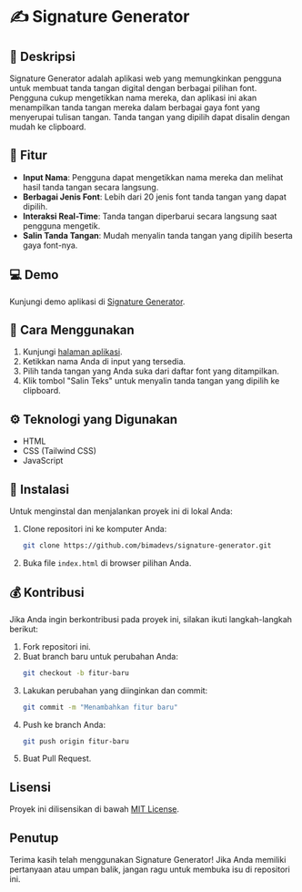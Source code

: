 # ✍️ Signature Generator


## 📖 Deskripsi

Signature Generator adalah aplikasi web yang memungkinkan pengguna untuk membuat tanda tangan digital dengan berbagai pilihan font. Pengguna cukup mengetikkan nama mereka, dan aplikasi ini akan menampilkan tanda tangan mereka dalam berbagai gaya font yang menyerupai tulisan tangan. Tanda tangan yang dipilih dapat disalin dengan mudah ke clipboard.

## 🔧 Fitur

- **Input Nama**: Pengguna dapat mengetikkan nama mereka dan melihat hasil tanda tangan secara langsung.
- **Berbagai Jenis Font**: Lebih dari 20 jenis font tanda tangan yang dapat dipilih.
- **Interaksi Real-Time**: Tanda tangan diperbarui secara langsung saat pengguna mengetik.
- **Salin Tanda Tangan**: Mudah menyalin tanda tangan yang dipilih beserta gaya font-nya.

## 💻 Demo

Kunjungi demo aplikasi di [Signature Generator](https://bimadevs.github.io/signature-generator/).

## 👀 Cara Menggunakan

1. Kunjungi [halaman aplikasi](https://bimadevs.github.io/signature-generator/).
2. Ketikkan nama Anda di input yang tersedia.
3. Pilih tanda tangan yang Anda suka dari daftar font yang ditampilkan.
4. Klik tombol "Salin Teks" untuk menyalin tanda tangan yang dipilih ke clipboard.

## ⚙️ Teknologi yang Digunakan

- HTML
- CSS (Tailwind CSS)
- JavaScript

## 🔧 Instalasi

Untuk menginstal dan menjalankan proyek ini di lokal Anda:

1. Clone repositori ini ke komputer Anda:
    ```bash
    git clone https://github.com/bimadevs/signature-generator.git
    ```
2. Buka file `index.html` di browser pilihan Anda.

## 💰 Kontribusi

Jika Anda ingin berkontribusi pada proyek ini, silakan ikuti langkah-langkah berikut:

1. Fork repositori ini.
2. Buat branch baru untuk perubahan Anda:
    ```bash
    git checkout -b fitur-baru
    ```
3. Lakukan perubahan yang diinginkan dan commit:
    ```bash
    git commit -m "Menambahkan fitur baru"
    ```
4. Push ke branch Anda:
    ```bash
    git push origin fitur-baru
    ```
5. Buat Pull Request.

## Lisensi

Proyek ini dilisensikan di bawah [MIT License](LICENSE).

## Penutup

Terima kasih telah menggunakan Signature Generator! Jika Anda memiliki pertanyaan atau umpan balik, jangan ragu untuk membuka isu di repositori ini.
